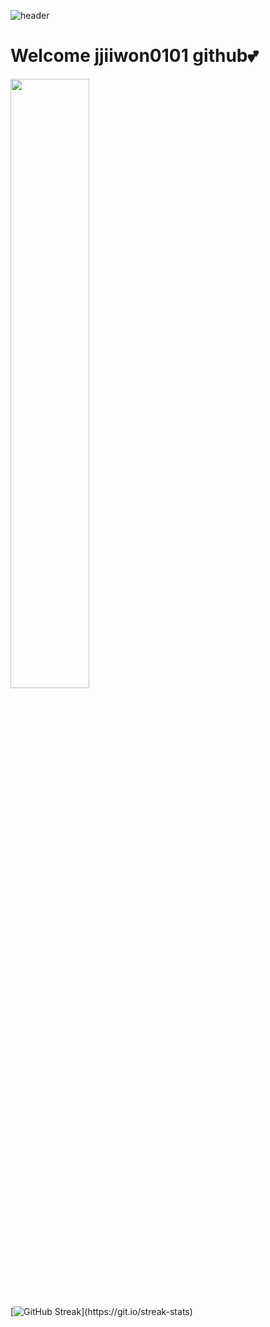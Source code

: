 ![header](https://capsule-render.vercel.app/api?type=waving&color=gradient&height=220&animation=fadeIn&section=footer&text=o(=•ェ•=)m&fontAlign=70)

#   Welcome jjiiwon0101 github💕
<link rel="preconnect" href="https://fonts.googleapis.com">
<link rel="preconnect" href="https://fonts.gstatic.com" crossorigin>
<link href="https://fonts.googleapis.com/css2?family=Press+Start+2P&display=swap" rel="stylesheet">



<a href="s">
  <img src="https://github-readme-stats.vercel.app/api?username=jjiiwon0101&theme=tokyonight&show_icons=true" width="50%" />
</a>

[![GitHub Streak](https://streak-stats.demolab.com/?user=jjiiwon0101&theme=date-night/width="50%")](https://git.io/streak-stats)








